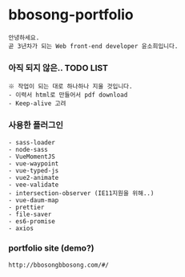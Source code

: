 # bbosong-portfolio


```
안녕하세요.
곧 3년차가 되는 Web front-end developer 윤소희입니다.
```

### 아직 되지 않은.. TODO LIST
```
※ 작업이 되는 대로 하나하나 지울 것입니다.
- 이력서 html로 만들어서 pdf download
- Keep-alive 고려
```

### 사용한 플러그인
```
- sass-loader
- node-sass
- VueMomentJS
- vue-waypoint
- vue-typed-js
- vue2-animate
- vee-validate
- intersection-observer (IE11지원을 위해..)
- vue-daum-map
- prettier
- file-saver
- es6-promise
- axios
```

### portfolio site (demo?)
```
http://bbosongbbosong.com/#/
```
